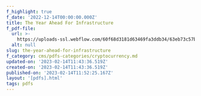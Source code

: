 ```yaml
---
f_highlight: true
f_date: '2022-12-14T00:00:00.000Z'
title: The Year Ahead For Infrastructure
f_pdf-file:
  url: >-
    https://uploads-ssl.webflow.com/60f68d3181d63469fa3ddb34/63eb73c57bc3331e022aa2e4_The%20Year%20Ahead%20For%20Infrastructure.pdf
  alt: null
slug: the-year-ahead-for-infrastructure
f_category: cms/pdfs-categories/cryptocurrency.md
updated-on: '2023-02-14T11:43:36.519Z'
created-on: '2023-02-14T11:43:36.519Z'
published-on: '2023-02-14T11:52:25.167Z'
layout: '[pdfs].html'
tags: pdfs
---
```



